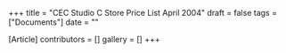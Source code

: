 +++
title = "CEC Studio C Store Price List April 2004"
draft = false
tags = ["Documents"]
date = ""

[Article]
contributors = []
gallery = []
+++